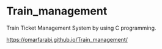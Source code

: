 # Train_management
Train Ticket Management System by using C programming.

https://omarfarabi.github.io/Train_management/
